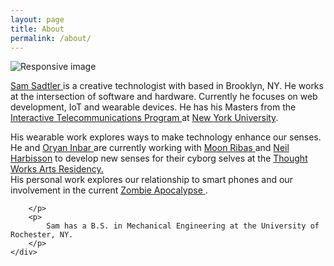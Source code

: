 ```yaml
---
layout: page
title: About
permalink: /about/
---
```

<div class="container">
<div class="row">
	<div class="col-sm-4">
		<img src="../img/headshot-crop.jpg" class="img-responsive icon center-block img-circle" alt="Responsive image">
	</div>
	<div class="col-xs-8">
		<p>
			<a href="www.samsadtler.com"> Sam Sadtler </a> is a creative technologist with based in Brooklyn, NY. He works at the intersection of software and hardware. Currently he focuses on web development, IoT and wearable devices. He has his Masters from the <a href="https://tisch.nyu.edu/itp"> Interactive Telecommunications Program </a> at <a href="http://www.nyu.edu/">New York University</a>.
		<br>
		</p>
		<p>
			His wearable work explores ways to make technology enhance our senses. He and <a href="http://oryano.com/"> Oryan Inbar </a> are currently working with <a href="http://cyborgarts.com/#moon-ribas"> Moon Ribas </a> and  <a href="http://harbisson.com/">Neil Harbisson</a> to develop new senses for their cyborg selves at the <a href="https://thoughtworksarts.io/"> Thought Works Arts Residency.</a>
			<br>
			His personal work explores our relationship to smart phones and our involvement in the current <a href="www.samsadtler.com/apocalypse"> Zombie Apocalypse </a>. 
		<br>

		</p>
		<p>
			Sam has a B.S. in Mechanical Engineering at the University of Rochester, NY. 
		</p>	
	</div>
</div>
</div>
 